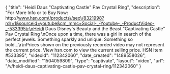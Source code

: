 {
    "title": "Heidi Daus \"Captivating Castle\" Pav Crystal Ring",
    "description": "For More Info or to Buy Now: http:\/\/www.hsn.com\/products\/seo\/8321998?rdr=1&sourceid=youtube&cm_mmc=Social-_-Youtube-_-ProductVideo-_-533395\r\nHeidi Daus Disney's Beauty and the Beast \"Captivating Castle\" Pav Crystal Ring  \nOnce upon a time, there was a girl in search of the perfect jewels. Something sparkly and unique. Something so bold...\r\nPrices shown on the previously recorded video may not represent the current price.  View hsn.com to view the current selling price. HSN Item #533395",
    "videoid": "112342060",
    "date_created": "1489558026",
    "date_modified": "1504059809",
    "type": "captivate",
    "layout": "video",
    "url": "\/v\/heidi-daus-captivating-castle-pav-crystal-ring\/112342060"
}